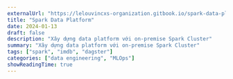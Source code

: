 ```yaml
---
externalUrl: "https://lelouvincxs-organization.gitbook.io/spark-data-platform/"
title: "Spark Data Platform"
date: 2024-01-13
draft: false
description: "Xây dựng data platform với on-premise Spark Cluster"
summary: "Xây dựng data platform với on-premise Spark Cluster"
tags: ["spark", "imdb", "dagster"]
categories: ["data engineering", "MLOps"]
showReadingTime: true
---
```

